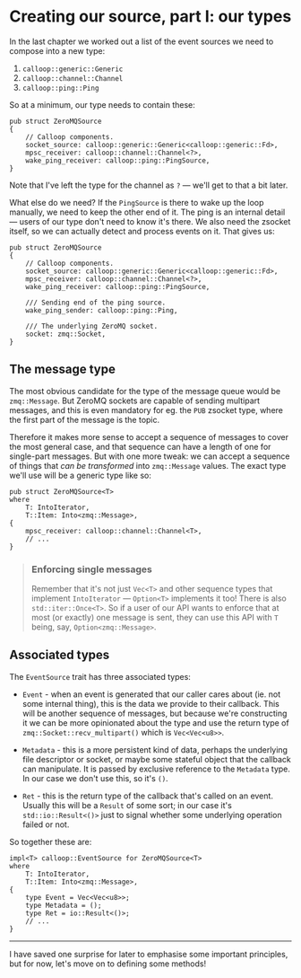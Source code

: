# Creating our source, part I: our types
In the last chapter we worked out a list of the event sources we need to compose into a new type:

1. `calloop::generic::Generic`
2. `calloop::channel::Channel`
3. `calloop::ping::Ping`

So at a minimum, our type needs to contain these:

```rust,noplayground
pub struct ZeroMQSource
{
    // Calloop components.
    socket_source: calloop::generic::Generic<calloop::generic::Fd>,
    mpsc_receiver: calloop::channel::Channel<?>,
    wake_ping_receiver: calloop::ping::PingSource,
}
```

Note that I've left the type for the channel as `?` — we'll get to that a bit later.

What else do we need? If the `PingSource` is there to wake up the loop manually, we need to keep the other end of it. The ping is an internal detail — users of our type don't need to know it's there. We also need the zsocket itself, so we can actually detect and process events on it. That gives us:

```rust,noplayground
pub struct ZeroMQSource
{
    // Calloop components.
    socket_source: calloop::generic::Generic<calloop::generic::Fd>,
    mpsc_receiver: calloop::channel::Channel<?>,
    wake_ping_receiver: calloop::ping::PingSource,

    /// Sending end of the ping source.
    wake_ping_sender: calloop::ping::Ping,

    /// The underlying ZeroMQ socket.
    socket: zmq::Socket,
}
```

## The message type

The most obvious candidate for the type of the message queue would be `zmq::Message`. But ZeroMQ sockets are capable of sending multipart messages, and this is even mandatory for eg. the `PUB` zsocket type, where the first part of the message is the topic.

Therefore it makes more sense to accept a sequence of messages to cover the most general case, and that sequence can have a length of one for single-part messages. But with one more tweak: we can accept a sequence of things that *can be transformed* into `zmq::Message` values. The exact type we'll use will be a generic type like so:

```rust,noplayground
pub struct ZeroMQSource<T>
where
    T: IntoIterator,
    T::Item: Into<zmq::Message>,
{
    mpsc_receiver: calloop::channel::Channel<T>,
	// ...
}
```

> ### Enforcing single messages
> Remember that it's not just `Vec<T>` and other sequence types that implement `IntoIterator` — `Option<T>` implements it too! There is also `std::iter::Once<T>`. So if a user of our API wants to enforce that at most (or exactly) one message is sent, they can use this API with `T` being, say, `Option<zmq::Message>`.

## Associated types
The `EventSource` trait has three associated types:

- `Event` - when an event is generated that our caller cares about (ie. not some internal thing), this is the data we provide to their callback. This will be another sequence of messages, but because we're constructing it we can be more opinionated about the type and use the return type of `zmq::Socket::recv_multipart()` which is `Vec<Vec<u8>>`.

- `Metadata` - this is a more persistent kind of data, perhaps the underlying file descriptor or socket, or maybe some stateful object that the callback can manipulate. It is passed by exclusive reference to the `Metadata` type. In our case we don't use this, so it's `()`.

- `Ret` - this is the return type of the callback that's called on an event. Usually this will be a `Result` of some sort; in our case it's `std::io::Result<()>` just to signal whether some underlying operation failed or not.

So together these are:

```rust,noplayground
impl<T> calloop::EventSource for ZeroMQSource<T>
where
    T: IntoIterator,
    T::Item: Into<zmq::Message>,
{
    type Event = Vec<Vec<u8>>;
    type Metadata = ();
    type Ret = io::Result<()>;
    // ...
}
```

----

I have saved one surprise for later to emphasise some important principles, but for now, let's move on to defining some methods!